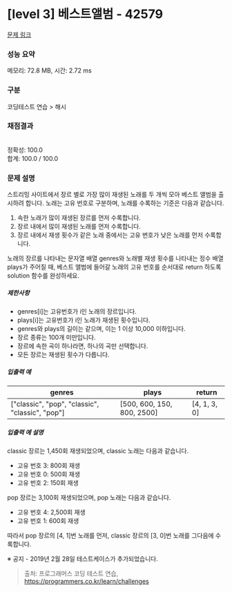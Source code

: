 # [level 3] 베스트앨범 - 42579 

[문제 링크](https://programmers.co.kr/learn/courses/30/lessons/42579) 

### 성능 요약

메모리: 72.8 MB, 시간: 2.72 ms

### 구분

코딩테스트 연습 > 해시

### 채점결과

<br/>정확성: 100.0<br/>합계: 100.0 / 100.0

### 문제 설명

<p>스트리밍 사이트에서 장르 별로 가장 많이 재생된 노래를 두 개씩 모아 베스트 앨범을 출시하려 합니다. 노래는 고유 번호로 구분하며, 노래를 수록하는 기준은 다음과 같습니다.</p>

<ol>
<li>속한 노래가 많이 재생된 장르를 먼저 수록합니다.</li>
<li>장르 내에서 많이 재생된 노래를 먼저 수록합니다.</li>
<li>장르 내에서 재생 횟수가 같은 노래 중에서는 고유 번호가 낮은 노래를 먼저 수록합니다.</li>
</ol>

<p>노래의 장르를 나타내는 문자열 배열 genres와 노래별 재생 횟수를 나타내는 정수 배열 plays가 주어질 때, 베스트 앨범에 들어갈 노래의 고유 번호를 순서대로 return 하도록 solution 함수를 완성하세요.</p>

<h5>제한사항</h5>

<ul>
<li>genres[i]는 고유번호가 i인 노래의 장르입니다.</li>
<li>plays[i]는 고유번호가 i인 노래가 재생된 횟수입니다.</li>
<li>genres와 plays의 길이는 같으며, 이는 1 이상 10,000 이하입니다.</li>
<li>장르 종류는 100개 미만입니다.</li>
<li>장르에 속한 곡이 하나라면, 하나의 곡만 선택합니다.</li>
<li>모든 장르는 재생된 횟수가 다릅니다.</li>
</ul>

<h5>입출력 예</h5>
<table class="table">
        <thead><tr>
<th>genres</th>
<th>plays</th>
<th>return</th>
</tr>
</thead>
        <tbody><tr>
<td>["classic", "pop", "classic", "classic", "pop"]</td>
<td>[500, 600, 150, 800, 2500]</td>
<td>[4, 1, 3, 0]</td>
</tr>
</tbody>
      </table>
<h5>입출력 예 설명</h5>

<p>classic 장르는 1,450회 재생되었으며, classic 노래는 다음과 같습니다.</p>

<ul>
<li>고유 번호 3: 800회 재생</li>
<li>고유 번호 0: 500회 재생</li>
<li>고유 번호 2: 150회 재생</li>
</ul>

<p>pop 장르는 3,100회 재생되었으며, pop 노래는 다음과 같습니다.</p>

<ul>
<li>고유 번호 4: 2,500회 재생</li>
<li>고유 번호 1: 600회 재생</li>
</ul>

<p>따라서 pop 장르의 [4, 1]번 노래를 먼저, classic 장르의 [3, 0]번 노래를 그다음에 수록합니다.</p>

<p>※ 공지 - 2019년 2월 28일 테스트케이스가 추가되었습니다.</p>


> 출처: 프로그래머스 코딩 테스트 연습, https://programmers.co.kr/learn/challenges